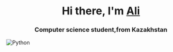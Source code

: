 <h1 align="center">Hi there, I'm <a href="https://daniilshat.ru/" target="_blank">Ali</a>
<h3 align="center">Computer science student,from Kazakhstan</h3>


![Python](https://img.shields.io/badge/python-3670A0?style=for-the-badge&logo=python&logoColor=ffdd54)
